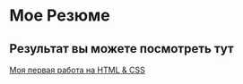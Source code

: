 # Мое Резюме

## Результат вы можете посмотреть тут

[Моя первая работа на HTML & CSS]( https://mila0986.github.io/resume/)
